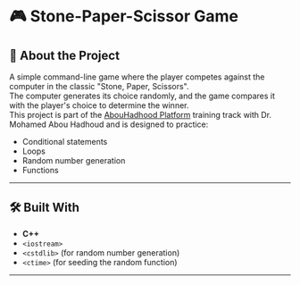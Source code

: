 # 🎮 Stone-Paper-Scissor Game

## 📖 About the Project
A simple command-line game where the player competes against the computer in the classic "Stone, Paper, Scissors".  
The computer generates its choice randomly, and the game compares it with the player's choice to determine the winner.  
This project is part of the  [AbouHadhood Platform](https://programmingadvices.com/) training track with Dr. Mohamed Abou Hadhoud and is designed to practice:
- Conditional statements
- Loops
- Random number generation
- Functions

---

## 🛠 Built With
- **C++**
- `<iostream>`
- `<cstdlib>` (for random number generation)
- `<ctime>` (for seeding the random function)

---
